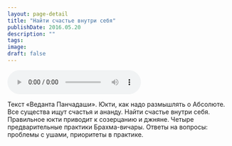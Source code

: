 ```yaml
---
layout: page-detail
title: "Найти счастье внутри себя"
publishDate: 2016.05.20
description: ""
tags:
image:
draft: false
---
```


<audio title="2016.05.20 - Найти счастье внутри себя.mp3" src="https://filer-api.advayta.org/v1.0/public/files/72946" controls=""></audio>

 Текст «Веданта Панчадаши». Юкти, как надо размышлять о Абсолюте. Все существа ищут счастья и ананду. Найти счастье внутри себя. Правильное юкти приводит к созерцанию и джняне. Четыре предварительные практики Брахма-вичары. Ответы на вопросы: проблемы с ушами, приоритеты в практике. 

  
